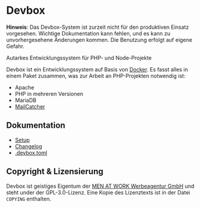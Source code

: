 # Devbox

**Hinweis**: Das Devbox-System ist zurzeit nicht für den produktiven Einsatz
vorgesehen. Wichtige Dokumentation kann fehlen, und es kann zu unvorhergesehene
Änderungen kommen. Die Benutzung erfolgt auf eigene Gefahr.

Autarkes Entwicklungssystem für PHP- und Node-Projekte

Devbox ist ein Entwicklungssystem auf Basis von [Docker][1]. Es fasst alles in
einem Paket zusammen, was zur Arbeit an PHP-Projekten notwendig ist:

* Apache
* PHP in mehreren Versionen
* MariaDB
* [MailCatcher][2]

## Dokumentation

* [Setup](docs/setup.md)
* [Changelog](docs/changelog.md)
* [.devbox.toml](docs/schema-file.md)

[1]: https://www.docker.com/
[2]: https://mailcatcher.me/

## Copyright & Lizensierung

Devbox ist geistiges Eigentum der [MEN AT WORK Werbeagentur GmbH][maw] und steht
under der GPL-3.0-Lizenz. Eine Kopie des Lizenztexts ist in der Datei `COPYING`
enthalten.

[maw]: https://www.men-at-work.de/
